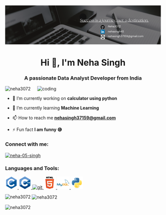 ![logo](https://github.com/Neha3072/Neha3072/blob/main/Fail%20fast%2C%20learn%20faster..png)
<h1 align="center">Hi 👋, I'm Neha Singh</h1>
<h3 align="center"> A passionate Data Analyst Developer from India</h3>
<img align="right" alt="coding" width="400" src="https://cdn3.iconfinder.com/data/icons/kids-learn-coding-design-sticker/1500/Girl_Coding_With_Laptop-1024.png">

<p align="left"> <img src="https://komarev.com/ghpvc/?username=neha3072&label=Profile%20views&color=0e75b6&style=flat" alt="neha3072" /> </p>

- 🔭 I’m currently working on **calculator using python**

- 🌱 I’m currently learning **Machine Learning**

- 📫 How to reach me **nehasingh37159@gmail.com**

- ⚡ Fun fact **I am funny 😅**

<h3 align="left">Connect with me:</h3>
<p align="left">
<a href="https://linkedin.com/in/neha-05-singh" target="blank"><img align="center" src="https://raw.githubusercontent.com/rahuldkjain/github-profile-readme-generator/master/src/images/icons/Social/linked-in-alt.svg" alt="neha-05-singh" height="30" width="40" /></a>
</p>

<h3 align="left">Languages and Tools:</h3>
<p align="left"> <a href="https://www.cprogramming.com/" target="_blank" rel="noreferrer"> <img src="https://raw.githubusercontent.com/devicons/devicon/master/icons/c/c-original.svg" alt="c" width="40" height="40"/> </a> <a href="https://www.w3schools.com/cpp/" target="_blank" rel="noreferrer"> <img src="https://raw.githubusercontent.com/devicons/devicon/master/icons/cplusplus/cplusplus-original.svg" alt="cplusplus" width="40" height="40"/> </a> <a href="https://git-scm.com/" target="_blank" rel="noreferrer"> <img src="https://www.vectorlogo.zone/logos/git-scm/git-scm-icon.svg" alt="git" width="40" height="40"/> </a> <a href="https://www.w3.org/html/" target="_blank" rel="noreferrer"> <img src="https://raw.githubusercontent.com/devicons/devicon/master/icons/html5/html5-original-wordmark.svg" alt="html5" width="40" height="40"/> </a> <a href="https://www.mysql.com/" target="_blank" rel="noreferrer"> <img src="https://raw.githubusercontent.com/devicons/devicon/master/icons/mysql/mysql-original-wordmark.svg" alt="mysql" width="40" height="40"/> </a> <a href="https://www.python.org" target="_blank" rel="noreferrer"> <img src="https://raw.githubusercontent.com/devicons/devicon/master/icons/python/python-original.svg" alt="python" width="40" height="40"/> </a> </p>

<p><img align="left" src="https://github-readme-stats.vercel.app/api/top-langs?username=neha3072&show_icons=true&locale=en&layout=compact" alt="neha3072" /></p>

<p>&nbsp;<img align="center" src="https://github-readme-stats.vercel.app/api?username=neha3072&show_icons=true&locale=en" alt="neha3072" /></p>

<p><img align="center" src="https://github-readme-streak-stats.herokuapp.com/?user=neha3072&" alt="neha3072" /></p>
